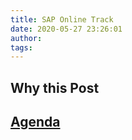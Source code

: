 ```yaml
---
title: SAP Online Track
date: 2020-05-27 23:26:01
author:
tags:
---
```

## Why this Post

## [Agenda](https://teamup.com/ks9xjppwq4sm4d291a)
